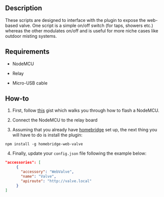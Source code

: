 ## Description

These scripts are designed to interface with the plugin to expose the web-based valve. One script is a simple on/off switch (for taps, showers etc.) whereas the other modulates on/off and is useful for more niche cases like outdoor misting systems.

## Requirements

* NodeMCU

* Relay

* Micro-USB cable

## How-to

1. First, follow [this](https://gist.github.com/Tommrodrigues/8d9d3b886936ccea9c21f495755640dd) gist which walks you through how to flash a NodeMCU.

2. Connect the NodeMCU to the relay board

3. Assuming that you already have [homebridge](https://github.com/nfarina/homebridge#installation) set up, the next thing you will have to do is install the plugin:
```
npm install -g homebridge-web-valve
```

4. Finally, update your `config.json` file following the example below:

```json
"accessories": [
     {
       "accessory": "WebValve",
       "name": "Valve",
       "apiroute": "http://valve.local"
     }
]
```
